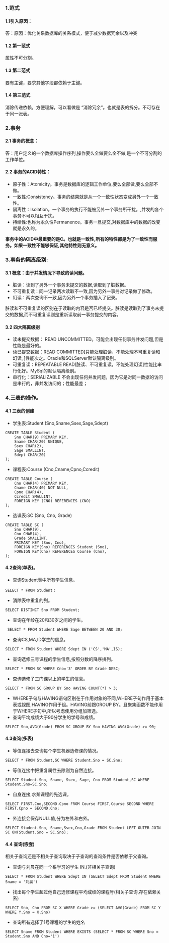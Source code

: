 ### 1.范式
#### 1.1引入原因：
答：原因：优化关系数据库的关系模式，便于减少数据冗余以及冲突
#### 1.2 第一范式
属性不可分割。
#### 1.3 第二范式
要有主键，要求其他字段都依赖于主键。
#### 1.4 第三范式
消除传递依赖，方便理解，可以看做是 “消除冗余”。也就是表的拆分。不可存在于同一张表。

### 2.事务
#### 2.1 事务的概念：
答：用户定义的一个数据库操作序列,操作要么全做要么全不做,是一个不可分割的工作单位。
#### 2.2 事务的ACID特性：
- 原子性：Atomicity。事务是数据库的逻辑工作单位,要么全部做,要么全部不做。
- 一致性:Consistency。事务的结果就是从一个一致性状态变成另外一个一致性。
- 隔离性：Isolation。一个事务的执行不能被另外一个事务所干扰。,并发的各个事务不可以相互干扰。
- 持续性:也称为永久性Permanence。事务一旦提交,对数据库中的数据的改变就是永久的。</br>

**事务中的ACID中最重要的是C。也就是一致性,所有的特性都是为了一致性而服务。如果一致性不能够保证,其他特性则无意义。**

### 3.事务的隔离级别:
#### 3.1 概念：由于并发情况下导致的读问题。
- 脏读：读到了另外一个事务未提交的数据,读取到了脏数据。
- 不可重复读：同一记录两次读取不一致,因为另外一事务对记录做了修改。
- 幻读：两次查询不一致,因为另外一个事务插入了记录。

脏读和不可重复读的区别在于读取的内容是否已经提交。脏读是读取到了事务未提交的数据,而不可重复读则是重新读取前一事务提交的内容。

#### 3.2 四大隔离级别
- 读未提交数据： READ UNCOMMITTED。可能会出现任何事务并发问题,但是性能是最好的。
- 读已提交数据：READ COMMITTED[只能处理脏读，不能处理不可重复读和幻读。]性能次之。Oracle和SQLServer默认隔离级别。
- 可重复读：REPEATABLE READ[脏读、不可重复读，不能处理幻读]性能比串行化好。MySql的默认隔离级别。
- 串行化：SERIALIZABLE  不会出现任何并发问题，因为它是对同一数据的访问是串行的，非并发访问的；性能最差；


### 4.三表的操作。
#### 4.1 三表的创建
- 学生表:Student (Sno,Sname,Ssex,Sage,Sdept)

```
CREATE TABLE Student (
    Sno CHAR(9) PRIMARY KEY,
    Sname CHAR(20) UNIQUE,
    Ssex CHAR(2),
    Sage SMALLINT,
    Sdept CHAR(20)
);
```

- 课程表:Course (Cno,Cname,Cpno,Ccredit)

```
CREATE TABLE Course (
    Cno CHAR(4) PRIMARY KEY,
    Cname CHAR(40) NOT NULL,
    Cpno CHAR(4),
    Ccredit SMALLINT,
    FOREIGN KEY (CNO) REFERENCES (CNO)
);
```

- 选课表:SC (Sno, Cno, Grade)

```
CREATE TABLE SC (
    Sno CHAR(9),
    Cno CHAR(4),
    Grade SMALLINT,
    PRIMARY KEY (Sno, Cno),
    FOREIGN KEY(Sno) REFERENCES Student (Sno),
    FOREIGN KEY(Cno) REFERENCES Course (Cno),
);
```
#### 4.2查询(单表)。
- 查询Student表中所有学生信息。

```
SELECT * FROM Student；
```

- 消除表中重复的列。

```
SELECT DISTINCT Sno FROM Student;
```

- 查询在年龄在20和30岁之间的学生。

```
 SELECT * FROM Student WHERE Sage BETWEEN 20 AND 30;
```

- 查询CS,MA,ID学生的信息。

```
SELECT * FROM Student WHERE Sdept IN ('CS','MA',IS);
```

- 查询选修三号课程的学生信息,按照分数的降序排列。

```
SELECT * FROM SC WHERE Cno='3' ORDER BY Grade DESC;
```

- 查询选修了三门课以上的学生的信息。

```
SELECT * FROM SC GROUP BY Sno HAVING COUNT(*) > 3;
```

- WHERE子句与HAVING语句区别在于作用对象的不同,WHERE子句作用于基本表或视图,HAVING作用于组。HAVING前跟GROUP BY。且聚集函数不能作用于WHERE子句中,所以考虑使用分组加筛选。
- 查询平均成绩大于90分学生的学号和成绩。

```
SELECT Sno,AVG(Grade) FROM SC GROUP BY Sno HAVING AVG(Grade) >= 90;
```

#### 4.3查询(多表)
- 等值连接去查询每个学生机器选修课的情况。

```
SELECT * FROM Student,SC WHERE Student.Sno = SC.Sno;
```

- 等值连接中把重复属性去除则为自然连接。

```
SELECT Student.Sno, Sname, Ssex, Sage, Cno FROM Student,SC WHERE Student.Sno=SC.Sno;
```

- 自身连接,求某课程的先选课。

```
SELECT FIRST.Cno,SECOND.Cpno FROM Course FIRST,Course SECOND WHERE FIRST.Cpno = SECOND.Cno;
```

- 外连接会保存NULL值,分为左外和右外。
```
SELECT Student.Sno, Sname,Ssex,Cno,Grade FROM Student LEFT OUTER JOIN SC ON(Student.Sno = SC.Sno);
```
#### 4.4 查询(嵌套)
相关子查询还是不相关子查询取决于子查询的查询条件是否依赖于父查询。
- 查询与刘晨在同一个系学习的学生 IN.(非相关子查询)

```
SELECT * FROM Student WHERE Sdept IN (SELECT Sdept FROM Student WHERE Sname = '刘晨')
```
- 找出每个学生超过他自己选修课程平均成绩的课程号(相关子查询,存在依赖关系)

```
SELECT Sno, Cno FROM SC X WHERE Grade >= (SELECT AVG(Grade) FROM SC Y WHERE Y.Sno = X.Sno)
```
- 查询所有选择了1号课程的学生的姓名

```
SELECT Sname FROM Student WHERE EXISTS (SELECT * FROM SC WHERE Sno = Student.Sno AND Cno='1')
```
